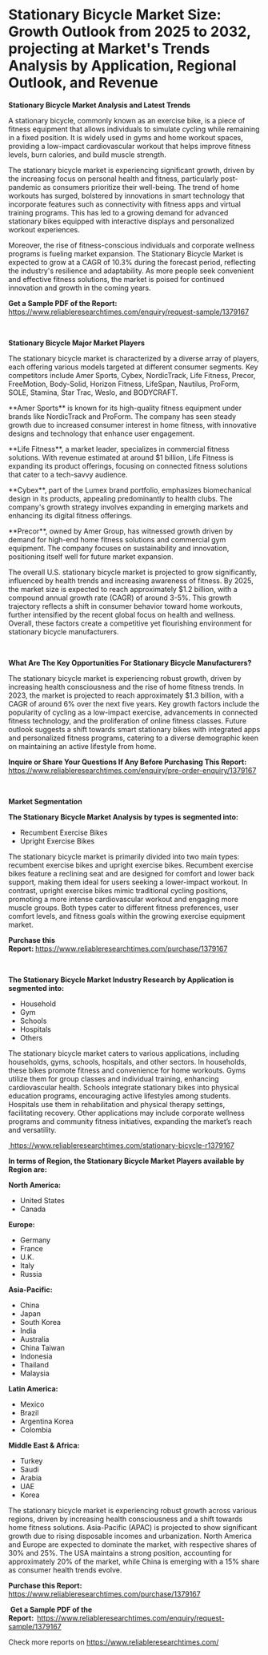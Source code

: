 <p><h1>Stationary Bicycle Market Size: Growth Outlook from 2025 to 2032, projecting at Market's Trends Analysis by Application, Regional Outlook, and Revenue</h1></p><p><strong>Stationary Bicycle Market Analysis and Latest Trends</strong></p>
<p><p>A stationary bicycle, commonly known as an exercise bike, is a piece of fitness equipment that allows individuals to simulate cycling while remaining in a fixed position. It is widely used in gyms and home workout spaces, providing a low-impact cardiovascular workout that helps improve fitness levels, burn calories, and build muscle strength.</p><p>The stationary bicycle market is experiencing significant growth, driven by the increasing focus on personal health and fitness, particularly post-pandemic as consumers prioritize their well-being. The trend of home workouts has surged, bolstered by innovations in smart technology that incorporate features such as connectivity with fitness apps and virtual training programs. This has led to a growing demand for advanced stationary bikes equipped with interactive displays and personalized workout experiences.</p><p>Moreover, the rise of fitness-conscious individuals and corporate wellness programs is fueling market expansion. The Stationary Bicycle Market is expected to grow at a CAGR of 10.3% during the forecast period, reflecting the industry's resilience and adaptability. As more people seek convenient and effective fitness solutions, the market is poised for continued innovation and growth in the coming years.</p></p>
<p><strong>Get a Sample PDF of the Report:&nbsp;</strong> <a href="https://www.reliableresearchtimes.com/enquiry/request-sample/1379167?utm_campaign=2040&utm_medium=2&utm_source=Github&utm_content=ia&utm_term=05022025&utm_id=stationary-bicycle">https://www.reliableresearchtimes.com/enquiry/request-sample/1379167</a></p>
<p>&nbsp;</p>
<p><strong>Stationary Bicycle Major Market Players</strong></p>
<p><p>The stationary bicycle market is characterized by a diverse array of players, each offering various models targeted at different consumer segments. Key competitors include Amer Sports, Cybex, NordicTrack, Life Fitness, Precor, FreeMotion, Body-Solid, Horizon Fitness, LifeSpan, Nautilus, ProForm, SOLE, Stamina, Star Trac, Weslo, and BODYCRAFT.</p><p>**Amer Sports** is known for its high-quality fitness equipment under brands like NordicTrack and ProForm. The company has seen steady growth due to increased consumer interest in home fitness, with innovative designs and technology that enhance user engagement.</p><p>**Life Fitness**, a market leader, specializes in commercial fitness solutions. With revenue estimated at around $1 billion, Life Fitness is expanding its product offerings, focusing on connected fitness solutions that cater to a tech-savvy audience.</p><p>**Cybex**, part of the Lumex brand portfolio, emphasizes biomechanical design in its products, appealing predominantly to health clubs. The company's growth strategy involves expanding in emerging markets and enhancing its digital fitness offerings.</p><p>**Precor**, owned by Amer Group, has witnessed growth driven by demand for high-end home fitness solutions and commercial gym equipment. The company focuses on sustainability and innovation, positioning itself well for future market expansion.</p><p>The overall U.S. stationary bicycle market is projected to grow significantly, influenced by health trends and increasing awareness of fitness. By 2025, the market size is expected to reach approximately $1.2 billion, with a compound annual growth rate (CAGR) of around 3-5%. This growth trajectory reflects a shift in consumer behavior toward home workouts, further intensified by the recent global focus on health and wellness. Overall, these factors create a competitive yet flourishing environment for stationary bicycle manufacturers.</p></p>
<p>&nbsp;</p>
<p><strong>What Are The Key Opportunities For Stationary Bicycle Manufacturers?</strong></p>
<p><p>The stationary bicycle market is experiencing robust growth, driven by increasing health consciousness and the rise of home fitness trends. In 2023, the market is projected to reach approximately $1.3 billion, with a CAGR of around 6% over the next five years. Key growth factors include the popularity of cycling as a low-impact exercise, advancements in connected fitness technology, and the proliferation of online fitness classes. Future outlook suggests a shift towards smart stationary bikes with integrated apps and personalized fitness programs, catering to a diverse demographic keen on maintaining an active lifestyle from home.</p></p>
<p><strong>Inquire or Share Your Questions If Any Before Purchasing This Report:</strong> <a href="https://www.reliableresearchtimes.com/enquiry/pre-order-enquiry/1379167?utm_campaign=2040&utm_medium=2&utm_source=Github&utm_content=ia&utm_term=05022025&utm_id=stationary-bicycle">https://www.reliableresearchtimes.com/enquiry/pre-order-enquiry/1379167</a></p>
<p>&nbsp;</p>
<p><strong>Market Segmentation</strong></p>
<p><strong>The Stationary Bicycle Market Analysis by types is segmented into:</strong></p>
<p><ul><li>Recumbent Exercise Bikes</li><li>Upright Exercise Bikes</li></ul></p>
<p><p>The stationary bicycle market is primarily divided into two main types: recumbent exercise bikes and upright exercise bikes. Recumbent exercise bikes feature a reclining seat and are designed for comfort and lower back support, making them ideal for users seeking a lower-impact workout. In contrast, upright exercise bikes mimic traditional cycling positions, promoting a more intense cardiovascular workout and engaging more muscle groups. Both types cater to different fitness preferences, user comfort levels, and fitness goals within the growing exercise equipment market.</p></p>
<p><strong>Purchase this Report:&nbsp;</strong><a href="https://www.reliableresearchtimes.com/purchase/1379167?utm_campaign=2040&utm_medium=2&utm_source=Github&utm_content=ia&utm_term=05022025&utm_id=stationary-bicycle">https://www.reliableresearchtimes.com/purchase/1379167</a></p>
<p>&nbsp;</p>
<p><strong>The Stationary Bicycle Market Industry Research by Application is segmented into:</strong></p>
<p><ul><li>Household</li><li>Gym</li><li>Schools</li><li>Hospitals</li><li>Others</li></ul></p>
<p><p>The stationary bicycle market caters to various applications, including households, gyms, schools, hospitals, and other sectors. In households, these bikes promote fitness and convenience for home workouts. Gyms utilize them for group classes and individual training, enhancing cardiovascular health. Schools integrate stationary bikes into physical education programs, encouraging active lifestyles among students. Hospitals use them in rehabilitation and physical therapy settings, facilitating recovery. Other applications may include corporate wellness programs and community fitness initiatives, expanding the market’s reach and versatility.</p></p>
<p><a href="https://www.reliableresearchtimes.com/stationary-bicycle-r1379167?utm_campaign=2040&utm_medium=2&utm_source=Github&utm_content=ia&utm_term=05022025&utm_id=stationary-bicycle">&nbsp;https://www.reliableresearchtimes.com/stationary-bicycle-r1379167</a></p>
<p><strong>In terms of Region, the Stationary Bicycle Market Players available by Region are:</strong></p>
<p>
    <p> <strong> North America: </strong>
        <ul>
            <li>United States</li>
            <li>Canada</li>
        </ul>
        </p> 
    <p> <strong> Europe: </strong>
        <ul>
            <li>Germany</li>
            <li>France</li>
            <li>U.K.</li>
            <li>Italy</li>
            <li>Russia</li>
        </ul>
        </p> 
    <p> <strong> Asia-Pacific: </strong>
        <ul>
            <li>China</li>
            <li>Japan</li>
            <li>South Korea</li>
            <li>India</li>
            <li>Australia</li>
            <li>China Taiwan</li>
            <li>Indonesia</li>
            <li>Thailand</li>
            <li>Malaysia</li>
        </ul>
        </p> 
    <p> <strong> Latin America: </strong>
        <ul>
            <li>Mexico</li>
            <li>Brazil</li>
            <li>Argentina Korea</li>
            <li>Colombia</li>
        </ul>
        </p> 
    <p> <strong> Middle East & Africa: </strong>
        <ul>
            <li>Turkey</li>
            <li>Saudi</li>
            <li>Arabia</li>
            <li>UAE</li>
            <li>Korea</li>
        </ul>
    </p>
    </p>
<p><p>The stationary bicycle market is experiencing robust growth across various regions, driven by increasing health consciousness and a shift towards home fitness solutions. Asia-Pacific (APAC) is projected to show significant growth due to rising disposable incomes and urbanization. North America and Europe are expected to dominate the market, with respective shares of 30% and 25%. The USA maintains a strong position, accounting for approximately 20% of the market, while China is emerging with a 15% share as consumer health trends evolve.</p></p>
<p><strong>Purchase this Report: </strong><a href="https://www.reliableresearchtimes.com/purchase/1379167?utm_campaign=2040&utm_medium=2&utm_source=Github&utm_content=ia&utm_term=05022025&utm_id=stationary-bicycle">https://www.reliableresearchtimes.com/purchase/1379167</a></p>
<p>&nbsp;<strong>Get a Sample PDF of the Report:&nbsp;&nbsp;</strong><a href="https://www.reliableresearchtimes.com/enquiry/request-sample/1379167?utm_campaign=2040&utm_medium=2&utm_source=Github&utm_content=ia&utm_term=05022025&utm_id=stationary-bicycle">https://www.reliableresearchtimes.com/enquiry/request-sample/1379167</a></p>
<p><strong></strong></p>
<p>Check more reports on <a href="https://www.reliableresearchtimes.com/?utm_campaign=2040&utm_medium=2&utm_source=Github&utm_content=ia&utm_term=05022025&utm_id=stationary-bicycle">https://www.reliableresearchtimes.com/</a></p>